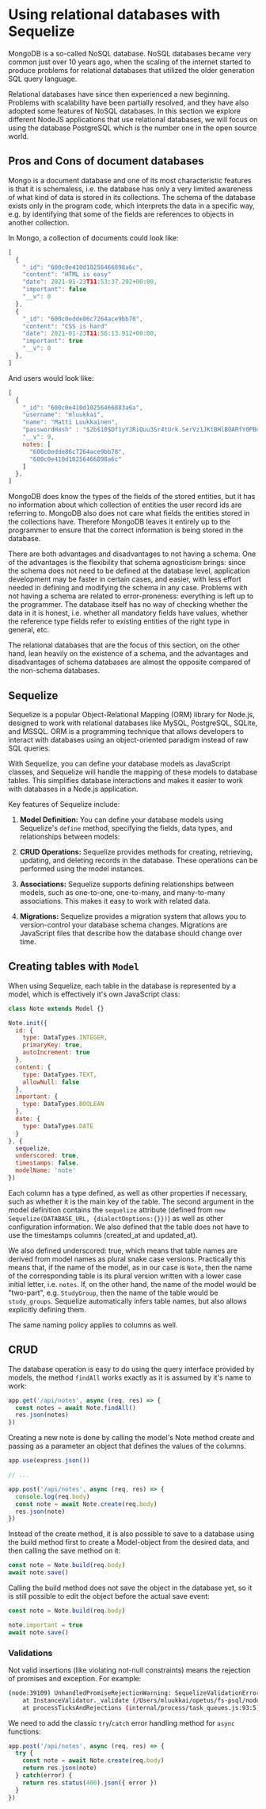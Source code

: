 # Using relational databases with Sequelize

MongoDB is a so-called NoSQL database. NoSQL databases became very common just over 10 years ago, when the scaling of the internet started to produce problems for relational databases that utilized the older generation SQL query language.

Relational databases have since then experienced a new beginning. Problems with scalability have been partially resolved, and they have also adopted some features of NoSQL databases. In this section we explore different NodeJS applications that use relational databases, we will focus on using the database PostgreSQL which is the number one in the open source world.

## Pros and Cons of document databases

Mongo is a document database and one of its most characteristic features is that it is schemaless, i.e. the database has only a very limited awareness of what kind of data is stored in its collections. The schema of the database exists only in the program code, which interprets the data in a specific way, e.g. by identifying that some of the fields are references to objects in another collection.

In Mongo, a collection of documents could look like:

```js
[
  {
    "_id": "600c0e410d10256466898a6c",
    "content": "HTML is easy"
    "date": 2021-01-23T11:53:37.292+00:00,
    "important": false
    "__v": 0
  },
  {
    "_id": "600c0edde86c7264ace9bb78",
    "content": "CSS is hard"
    "date": 2021-01-23T11:56:13.912+00:00,
    "important": true
    "__v": 0
  },
]
```

And users would look like:

```js
[
  {
    "_id": "600c0e410d10256466883a6a",
    "username": "mluukkai",
    "name": "Matti Luukkainen",
    "passwordHash" : "$2b$10$Df1yYJRiQuu3Sr4tUrk.SerVz1JKtBHlBOARfY0PBn/Uo7qr8Ocou",
    "__v": 9,
    notes: [
      "600c0edde86c7264ace9bb78",
      "600c0e410d10256466898a6c"
    ]
  },
]
```

MongoDB does know the types of the fields of the stored entities, but it has no information about which collection of entities the user record ids are referring to. MongoDB also does not care what fields the entities stored in the collections have. Therefore MongoDB leaves it entirely up to the programmer to ensure that the correct information is being stored in the database.

There are both advantages and disadvantages to not having a schema. One of the advantages is the flexibility that schema agnosticism brings: since the schema does not need to be defined at the database level, application development may be faster in certain cases, and easier, with less effort needed in defining and modifying the schema in any case. Problems with not having a schema are related to error-proneness: everything is left up to the programmer. The database itself has no way of checking whether the data in it is honest, i.e. whether all mandatory fields have values, whether the reference type fields refer to existing entities of the right type in general, etc.

The relational databases that are the focus of this section, on the other hand, lean heavily on the existence of a schema, and the advantages and disadvantages of schema databases are almost the opposite compared of the non-schema databases.

## Sequelize

Sequelize is a popular Object-Relational Mapping (ORM) library for Node.js, designed to work with relational databases like MySQL, PostgreSQL, SQLite, and MSSQL. ORM is a programming technique that allows developers to interact with databases using an object-oriented paradigm instead of raw SQL queries.

With Sequelize, you can define your database models as JavaScript classes, and Sequelize will handle the mapping of these models to database tables. This simplifies database interactions and makes it easier to work with databases in a Node.js application.

Key features of Sequelize include:

1. **Model Definition:** You can define your database models using Sequelize's `define` method, specifying the fields, data types, and relationships between models:

2. **CRUD Operations:** Sequelize provides methods for creating, retrieving, updating, and deleting records in the database. These operations can be performed using the model instances.

3. **Associations:** Sequelize supports defining relationships between models, such as one-to-one, one-to-many, and many-to-many associations. This makes it easy to work with related data.


4. **Migrations:** Sequelize provides a migration system that allows you to version-control your database schema changes. Migrations are JavaScript files that describe how the database should change over time.

## Creating tables with `Model`

When using Sequelize, each table in the database is represented by a model, which is effectively it's own JavaScript class:

```js
class Note extends Model {}

Note.init({
  id: {
    type: DataTypes.INTEGER,
    primaryKey: true,
    autoIncrement: true
  },
  content: {
    type: DataTypes.TEXT,
    allowNull: false
  },
  important: {
    type: DataTypes.BOOLEAN
  },
  date: {
    type: DataTypes.DATE
  }
}, {
  sequelize,
  underscored: true,
  timestamps: false,
  modelName: 'note'
})
```

Each column has a type defined, as well as other properties if necessary, such as whether it is the main key of the table. The second argument in the model definition contains the `sequelize` attribute (defined from `new Sequelize(DATABASE_URL, {dialectOnptions:{}})`) as well as other configuration information. We also defined that the table does not have to use the timestamps columns (created_at and updated_at).

We also defined underscored: true, which means that table names are derived from model names as plural snake case versions. Practically this means that, if the name of the model, as in our case is `Note`, then the name of the corresponding table is its plural version written with a lower case initial letter, i.e. `notes`. If, on the other hand, the name of the model would be "two-part", e.g. `StudyGroup`, then the name of the table would be `study_groups`. Sequelize automatically infers table names, but also allows explicitly defining them.

The same naming policy applies to columns as well.

## CRUD

The database operation is easy to do using the query interface provided by models, the method `findAll` works exactly as it is assumed by it's name to work:

```js
app.get('/api/notes', async (req, res) => {
  const notes = await Note.findAll()
  res.json(notes)
})
```

Creating a new note is done by calling the model's Note method create and passing as a parameter an object that defines the values of the columns.

```js
app.use(express.json())

// ...

app.post('/api/notes', async (req, res) => {
  console.log(req.body)
  const note = await Note.create(req.body)
  res.json(note)
})
```

Instead of the create method, it is also possible to save to a database using the build method first to create a Model-object from the desired data, and then calling the save method on it:

```js
const note = Note.build(req.body)
await note.save()
```

Calling the build method does not save the object in the database yet, so it is still possible to edit the object before the actual save event:

```js
const note = Note.build(req.body)

note.important = true
await note.save()
```

### Validations

Not valid insertions (like violating not-null constraints) means the rejection of promises and exception. For example:

```sh
(node:39109) UnhandledPromiseRejectionWarning: SequelizeValidationError: notNull Violation: Note.content cannot be null
    at InstanceValidator._validate (/Users/mluukkai/opetus/fs-psql/node_modules/sequelize/lib/instance-validator.js:78:13)
    at processTicksAndRejections (internal/process/task_queues.js:93:5)
```

We need to add the classic `try`/`catch` error handling method for `async` functions:

```js
app.post('/api/notes', async (req, res) => {
  try {
    const note = await Note.create(req.body)
    return res.json(note)
  } catch(error) {
    return res.status(400).json({ error })
  }
})
```